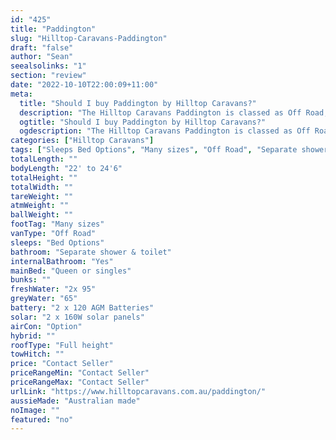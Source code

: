 ```yaml
---
id: "425"
title: "Paddington"
slug: "Hilltop-Caravans-Paddington"
draft: "false"
author: "Sean"
seealsolinks: "1"
section: "review"
date: "2022-10-10T22:00:09+11:00"
meta:
  title: "Should I buy Paddington by Hilltop Caravans?"
  description: "The Hilltop Caravans Paddington is classed as Off Road, and sleeps Bed Options people. It is Australian made and comes in at Many sizes. It generally has Separate shower & toilet."
  ogtitle: "Should I buy Paddington by Hilltop Caravans?"
  ogdescription: "The Hilltop Caravans Paddington is classed as Off Road, and sleeps Bed Options people. It is Australian made and comes in at Many sizes. It generally has Separate shower & toilet."
categories: ["Hilltop Caravans"]
tags: ["Sleeps Bed Options", "Many sizes", "Off Road", "Separate shower & toilet", "Full height", "Price Unknown", "Australian made"]
totalLength: ""
bodyLength: "22' to 24'6"
totalHeight: ""
totalWidth: ""
tareWeight: ""
atmWeight: ""
ballWeight: ""
footTag: "Many sizes"
vanType: "Off Road"
sleeps: "Bed Options"
bathroom: "Separate shower & toilet"
internalBathroom: "Yes"
mainBed: "Queen or singles"
bunks: ""
freshWater: "2x 95"
greyWater: "65"
battery: "2 x 120 AGM Batteries"
solar: "2 x 160W solar panels"
airCon: "Option"
hybrid: ""
roofType: "Full height"
towHitch: ""
price: "Contact Seller"
priceRangeMin: "Contact Seller"
priceRangeMax: "Contact Seller"
urlLink: "https://www.hilltopcaravans.com.au/paddington/"
aussieMade: "Australian made"
noImage: ""
featured: "no"
---
```

